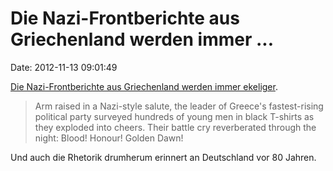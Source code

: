 Die Nazi-Frontberichte aus Griechenland werden immer \...
=========================================================

Date: 2012-11-13 09:01:49

[Die Nazi-Frontberichte aus Griechenland werden immer
ekeliger](http://www.reuters.com/article/2012/11/12/us-greece-crisis-dawn-idUSBRE8AB09F20121112).

> Arm raised in a Nazi-style salute, the leader of Greece\'s
> fastest-rising political party surveyed hundreds of young men in black
> T-shirts as they exploded into cheers. Their battle cry reverberated
> through the night: Blood! Honour! Golden Dawn!

Und auch die Rhetorik drumherum erinnert an Deutschland vor 80 Jahren.
